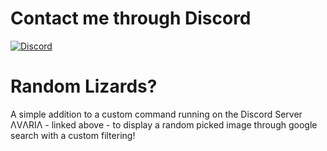 # Contact me through Discord

[![Discord](https://img.shields.io/discord/1196075698301968455?style=social&logo=discord&label=ΛVΛRIΛ)](https://discord.gg/avia)

# Random Lizards?

A simple addition to a custom command running on the Discord Server ΛVΛRIΛ - linked above - to display a random picked image through google search with a custom filtering!